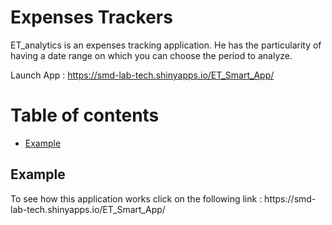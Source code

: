 # Expenses Trackers 
ET_analytics is an expenses tracking application. He has the particularity of having a date range on which you can choose the period to analyze.

Launch App : https://smd-lab-tech.shinyapps.io/ET_Smart_App/

# Table of contents

- [Example](#example)


<h2 id="example">Example</h2>
To see how this application works click on the following link : https://smd-lab-tech.shinyapps.io/ET_Smart_App/

